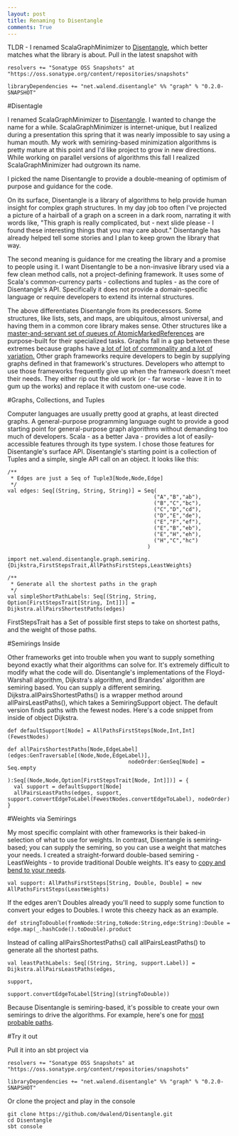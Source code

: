 ```yaml
---
layout: post
title: Renaming to Disentangle
comments: True
---
```


TLDR - I renamed ScalaGraphMinimizer to [Disentangle](https://github.com/dwalend/Disentangle), which better matches what the library is about. Pull in the latest snapshot with

    resolvers += "Sonatype OSS Snapshots" at "https://oss.sonatype.org/content/repositories/snapshots"

    libraryDependencies += "net.walend.disentangle" %% "graph" % "0.2.0-SNAPSHOT"

#Disentagle

I renamed ScalaGraphMinimizer to [Disentangle](https://github.com/dwalend/Disentangle). I wanted to change the name for a while. ScalaGraphMinimizer is internet-unique, but I realized during a presentation this spring that it was nearly impossible to say using a human mouth. My work with semiring-based minimization algorithms is pretty mature at this point and I'd like project to grow in new directions. While working on parallel versions of algorithms this fall I realized ScalaGraphMinimizer had outgrown its name.

I picked the name Disentangle to provide a double-meaning of optimism of purpose and guidance for the code. 

On its surface, Disentangle is a library of algorithms to help provide human insight for complex graph structures. In my day job too often I've projected a picture of a hairball of a graph on a screen in a dark room, narrating it with words like, "This graph is really complicated, but - next slide please - I found these interesting things that you may care about." Disentangle has already helped tell some stories and I plan to keep grown the library that way.

The second meaning is guidance for me creating the library and a promise to people using it. I want Disentangle to be a non-invasive library used via a few clean method calls, not a project-defining framework. It uses some of Scala's common-currency parts - collections and tuples - as the core of Disentangle's API. Specifically it does not provide a domain-specific language or require developers to extend its internal structures.
 
The above differentiates Disentangle from its predecessors. Some structures, like lists, sets, and maps, are ubiquitous, almost universal, and having them in a common core library makes sense. Other structures like a [master-and-servant set of queues of AtomicMarkedReferences](https://java.net/projects/somnifugijms/sources/svn/content/trunk/source/somnifugi/net/walend/somnifugi/juc/MessageSelectingPriorityBlockingQueue.java?rev=287) are purpose-built for their specialized tasks. Graphs fall in a gap between these extremes because graphs have [a lot of lot of commonality and a lot of variation.](https://en.wikipedia.org/wiki/Graph_(mathematics)) Other graph frameworks require developers to begin by supplying graphs defined in that framework's structures. Developers who attempt to use those frameworks frequently give up when the framework doesn't meet their needs. They either rip out the old work (or - far worse - leave it in to gum up the works) and replace it with custom one-use code. 

#Graphs, Collections, and Tuples

Computer languages are usually pretty good at graphs, at least directed graphs. A general-purpose programming language ought to provide a good starting point for general-purpose graph algorithms without demanding too much of developers. Scala - as a better Java - provides a lot of easily-accessible features through its type system. I chose those features for Disentangle's surface API. Disentangle's starting point is a collection of Tuples and a simple, single API call on an object. It looks like this:

    /**
     * Edges are just a Seq of Tuple3[Node,Node,Edge]
     */
    val edges: Seq[(String, String, String)] = Seq(
                                                  ("A","B","ab"),
                                                  ("B","C","bc"),
                                                  ("C","D","cd"),
                                                  ("D","E","de"),
                                                  ("E","F","ef"),
                                                  ("E","B","eb"),
                                                  ("E","H","eh"),
                                                  ("H","C","hc")
                                                )
    
    import net.walend.disentangle.graph.semiring.{Dijkstra,FirstStepsTrait,AllPathsFirstSteps,LeastWeights}
    
    /**
     * Generate all the shortest paths in the graph
     */
    val simpleShortPathLabels: Seq[(String, String, Option[FirstStepsTrait[String, Int]])] = Dijkstra.allPairsShortestPaths(edges)

FirstStepsTrait has a Set of possible first steps to take on shortest paths, and the weight of those paths.  
  
#Semirings Inside  
  
Other frameworks get into trouble when you want to supply something beyond exactly what their algorithms can solve for. It's extremely difficult to modify what the code will do. Disentangle's implementations of the Floyd-Warshall algorithm, Dijkstra's algorithm, and Brandes' algorithm are semiring based. You can supply a different semiring. Dijkstra.allPairsShortestPaths() is a wrapper method around allPairsLeastPaths(), which takes a SemiringSupport object. The default version finds paths with the fewest nodes. Here's a code snippet from inside of object Dijkstra.

    def defaultSupport[Node] = AllPathsFirstSteps[Node,Int,Int](FewestNodes)

    def allPairsShortestPaths[Node,EdgeLabel](edges:GenTraversable[(Node,Node,EdgeLabel)],
                                          nodeOrder:GenSeq[Node] = Seq.empty
                                        ):Seq[(Node,Node,Option[FirstStepsTrait[Node, Int]])] = {
      val support = defaultSupport[Node]
      allPairsLeastPaths(edges, support, support.convertEdgeToLabel(FewestNodes.convertEdgeToLabel), nodeOrder)
    }
    
#Weights via Semirings    
    
My most specific complaint with other frameworks is their baked-in selection of what to use for weights. In contrast, Disentangle is semiring-based; you can supply the semiring, so you can use a weight that matches your needs. I created a straight-forward double-based semiring - LeastWeights - to provide traditional Double weights. It's easy to [copy and bend to your needs](https://github.com/dwalend/Disentangle/blob/to0.1.2/graph/src/main/scala/net/walend/disentangle/graph/semiring/LeastWeights.scala).

    val support: AllPathsFirstSteps[String, Double, Double] = new AllPathsFirstSteps(LeastWeights)
    
If the edges aren't Doubles already you'll need to supply some function to convert your edges to Doubles. I wrote this cheezy hack as an example.

    def stringToDouble(fromNode:String,toNode:String,edge:String):Double = edge.map(_.hashCode().toDouble).product
    
Instead of calling allPairsShortestPaths() call allPairsLeastPaths() to generate all the shortest paths.

    val leastPathLabels: Seq[(String, String, support.Label)] = Dijkstra.allPairsLeastPaths(edges,
                                                                                            support,
                                                                                            support.convertEdgeToLabel[String](stringToDouble))

Because Disentangle is semiring-based, it's possible to create your own semirings to drive the algorithms. For example, here's one for [most probable paths](https://github.com/dwalend/Disentangle/blob/to0.1.2/graph/src/main/scala/net/walend/disentangle/graph/semiring/MostProbable.scala). 

#Try it out 

Pull it into an sbt project via

    resolvers += "Sonatype OSS Snapshots" at "https://oss.sonatype.org/content/repositories/snapshots"

    libraryDependencies += "net.walend.disentangle" %% "graph" % "0.2.0-SNAPSHOT"

Or clone the project and play in the console

    git clone https://github.com/dwalend/Disentangle.git
    cd Disentangle
    sbt console
